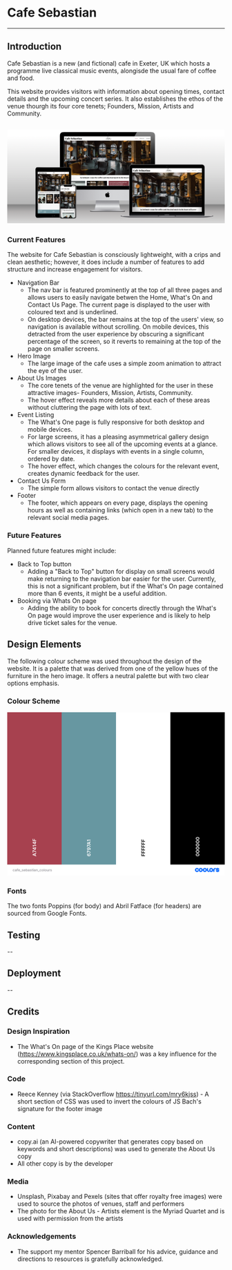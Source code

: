 # Cafe Sebastian
---
## Introduction
Cafe Sebastian is a new (and fictional) cafe in Exeter, UK which hosts a programme live classical music events, alongisde the usual fare of coffee and food.

This website provides visitors with information about opening times, contact details and the upcoming concert series. It also establishes the ethos of the venue thourgh its four core tenets; Founders, Mission, Artists and Community.

![Multi-Device Mockup](assets/images/screen_mockup.png)
---
### Current Features

The website for Cafe Sebastian is consciously lightweight, with a crips and clean aesthetic; however, it does include a number of features to add structure and increase engagement for visitors.

- Navigation Bar
    - The nav bar is featured prominently at the top of all three pages and allows users to easily navigate betwen the Home, What's On and Contact Us Page. The current page is displayed to the user with coloured text and is underlined.
    - On desktop devices, the bar remains at the top of the users' view, so navigation is available without scrolling. On mobile devices, this detracted from the user experience by obscuring a significant percentage of the screen, so it reverts to remaining at the top of the page on smaller screens.
- Hero Image
    - The large image of the cafe uses a simple zoom animation to attract the eye of the user.
- About Us Images
    - The core tenets of the venue are highlighted for the user in these attractive images- Founders, Mission, Artists, Community.
    - The hover effect reveals more details about each of these areas without cluttering the page with lots of text.
- Event Listing
    - The What's One page is fully responsive for both desktop and mobile devices. 
    - For large screens, it has a pleasing asymmetrical gallery design which allows visitors to see all of the upcoming events at a glance. For smaller devices, it displays with events in a single column, ordered by date.
    - The hover effect, which changes the colours for the relevant event, creates dynamic feedback for the user.
- Contact Us Form
    - The simple form allows visitors to contact the venue directly
- Footer
    - The footer, which appears on every page, displays the opening hours as well as containing links (which open in a new tab) to the relevant social media pages.

### Future Features
Planned future features might include:
- Back to Top button
    - Adding a "Back to Top" button for display on small screens would make returning to the navigation bar easier for the user. Currently, this is not a significant problem, but if the What's On page contained more than 6 events, it might be a useful addition.
- Booking via Whats On page
    - Adding the ability to book for concerts directly through the What's On page would improve the user experience and is likely to help drive ticket sales for the venue.

## Design Elements
The following colour scheme was used throughout the design of the website. It is a palette that was derived from one of the yellow hues of the furniture in the hero image. It offers a neutral palette but with two clear options emphasis.

### Colour Scheme
![Colour Scheme](assets/images/colour-scheme.png)

### Fonts
The two fonts Poppins (for body) and Abril Fatface (for headers) are sourced from Google Fonts.

 ## Testing
 --
 ## Deployment
 --
 ## Credits

### Design Inspiration
- The What's On page of the Kings Place website (https://www.kingsplace.co.uk/whats-on/) was a key influence for the corresponding section of this project.

### Code
- Reece Kenney (via StackOverflow https://tinyurl.com/mry6kjss) - A short section of CSS was used to invert the colours of JS Bach's signature for the footer image

 ### Content
 - copy.ai (an AI-powered copywriter that generates copy based on keywords and short descriptions) was used to generate the About Us copy
 - All other copy is by the developer

### Media
 - Unsplash, Pixabay and Pexels (sites that offer royalty free images) were used to source the photos of venues, staff and performers
 - The photo for the About Us - Artists element is the Myriad Quartet and is used with permission from the artists

 ### Acknowledgements
  - The support my mentor Spencer Barriball for his advice, guidance and directions to resources is gratefully acknowledged.



